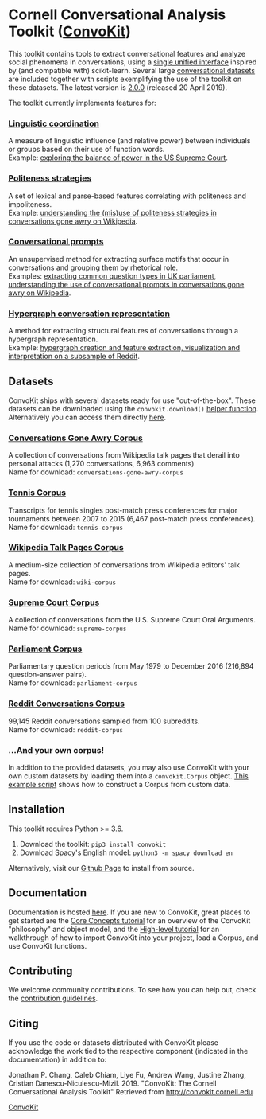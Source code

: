 # Cornell Conversational Analysis Toolkit ([ConvoKit](http://convokit.cornell.edu/))
This toolkit contains tools to extract conversational features and analyze social phenomena in conversations, using a [single unified interface](https://zissou.infosci.cornell.edu/socialkit/documentation/architecture.html) inspired by (and compatible with) scikit-learn.  Several large [conversational datasets](https://github.com/CornellNLP/Cornell-Conversational-Analysis-Toolkit#datasets) are included together with scripts exemplifying the use of the toolkit on these datasets. The latest version is [2.0.0](https://github.com/CornellNLP/Cornell-Conversational-Analysis-Toolkit/releases/tag/v2.0) (released 20 April 2019).

The toolkit currently implements features for:

### [Linguistic coordination](https://www.cs.cornell.edu/~cristian/Echoes_of_power.html)

A measure of linguistic influence (and relative power) between individuals or groups based on their use of function words.  
Example: [exploring the balance of power in the US Supreme Court](https://github.com/CornellNLP/Cornell-Conversational-Analysis-Toolkit/blob/master/examples/coordination/examples.ipynb).

### [Politeness strategies](https://www.cs.cornell.edu/~cristian/Politeness.html)

A set of lexical and parse-based features correlating with politeness and impoliteness.  
Example: [understanding the (mis)use of politeness strategies in conversations gone awry on Wikipedia](https://github.com/CornellNLP/Cornell-Conversational-Analysis-Toolkit/blob/master/examples/conversations-gone-awry/Conversations%20Gone%20Awry%20Prediction.ipynb).

### [Conversational prompts](http://www.cs.cornell.edu/~cristian/Asking_too_much.html)

An unsupervised method for extracting surface motifs that occur in conversations and grouping them by rhetorical role.  
Examples: [extracting common question types in UK parliament](https://github.com/CornellNLP/Cornell-Conversational-Analysis-Toolkit/blob/master/examples/question-typology/parliament_questions_example.ipynb), [understanding the use of conversational prompts in conversations gone awry on Wikipedia](https://github.com/CornellNLP/Cornell-Conversational-Analysis-Toolkit/blob/master/examples/conversations-gone-awry/Conversations%20Gone%20Awry%20Prediction.ipynb).

### [Hypergraph conversation representation](http://www.cs.cornell.edu/~cristian/Patterns_of_participant_interactions.html) 
A method for extracting structural features of conversations through a hypergraph representation.  
Example: [hypergraph creation and feature extraction, visualization and interpretation on a subsample of Reddit](https://github.com/CornellNLP/Cornell-Conversational-Analysis-Toolkit/blob/master/examples/hyperconvo/demo.ipynb).

## Datasets
ConvoKit ships with several datasets ready for use "out-of-the-box".
These datasets can be downloaded using the `convokit.download()` [helper function](https://github.com/CornellNLP/Cornell-Conversational-Analysis-Toolkit/blob/master/convokit/util.py).  Alternatively you can access them directly [here](http://zissou.infosci.cornell.edu/convokit/datasets/).

### [Conversations Gone Awry Corpus](https://zissou.infosci.cornell.edu/socialkit/documentation/awry.html)

A collection of conversations from Wikipedia talk pages that derail into personal attacks (1,270 conversations, 6,963 comments)  
Name for download: `conversations-gone-awry-corpus`

### [Tennis Corpus](https://zissou.infosci.cornell.edu/socialkit/documentation/tennis.html)

Transcripts for tennis singles post-match press conferences for major tournaments between 2007 to 2015 (6,467 post-match press conferences).  
Name for download: `tennis-corpus`

### [Wikipedia Talk Pages Corpus](https://zissou.infosci.cornell.edu/socialkit/documentation/wiki.html)

A medium-size collection of conversations from Wikipedia editors' talk pages.  
Name for download: `wiki-corpus`

### [Supreme Court Corpus](https://zissou.infosci.cornell.edu/socialkit/documentation/supreme.html)

A collection of conversations from the U.S. Supreme Court Oral Arguments.  
Name for download: `supreme-corpus`

### [Parliament Corpus](https://zissou.infosci.cornell.edu/socialkit/documentation/parliament.html)

Parliamentary question periods from May 1979 to December 2016 (216,894 question-answer pairs).  
Name for download: `parliament-corpus`

### [Reddit Conversations Corpus](https://zissou.infosci.cornell.edu/socialkit/documentation/reddit-small.html)

99,145 Reddit conversations sampled from 100 subreddits.  
Name for download: `reddit-corpus`

### ...And your own corpus!

In addition to the provided datasets, you may also use ConvoKit with your own custom datasets by loading them into a `convokit.Corpus` object. [This example script](https://github.com/CornellNLP/Cornell-Conversational-Analysis-Toolkit/blob/master/examples/converting_movie_corpus.ipynb) shows how to construct a Corpus from custom data.

## Installation
This toolkit requires Python >= 3.6.

1. Download the toolkit: `pip3 install convokit`
2. Download Spacy's English model: `python3 -m spacy download en`

Alternatively, visit our [Github Page](https://github.com/CornellNLP/Cornell-Conversational-Analysis-Toolkit) to install from source.

## Documentation
Documentation is hosted [here](http://zissou.infosci.cornell.edu/socialkit/documentation/). If you are new to ConvoKit, great places to get started are the [Core Concepts tutorial](https://zissou.infosci.cornell.edu/socialkit/documentation/architecture.html) for an overview of the ConvoKit "philosophy" and object model, and the [High-level tutorial](https://zissou.infosci.cornell.edu/socialkit/documentation/tutorial.html) for an walkthrough of how to import ConvoKit into your project, load a Corpus, and use ConvoKit functions.

## Contributing

We welcome community contributions. To see how you can help out, check the [contribution guidelines](https://github.com/CornellNLP/Cornell-Conversational-Analysis-Toolkit/blob/master/CONTRIBUTING.md).

## Citing

If you use the code or datasets distributed with ConvoKit please acknowledge the work tied to the respective component (indicated in the documentation) in addition to:

Jonathan P. Chang, Caleb Chiam, Liye Fu, Andrew Wang, Justine Zhang, Cristian Danescu-Niculescu-Mizil. 2019. "ConvoKit: The Cornell Conversational Analysis Toolkit" Retrieved from http://convokit.cornell.edu

[ConvoKit](http://convokit.cornell.edu/)
